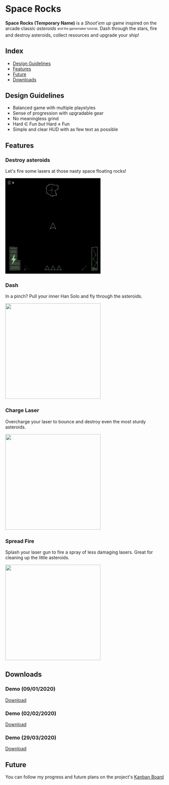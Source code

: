 # Space Rocks
**Space Rocks (Temporary Name)** is a *Shoot'em up* game inspired on the arcade classic *asteroids* <sub><sup>and the gamemaker tutorial</sup></sub>. Dash through the stars, fire and destroy asteroids, collect resources and upgrade your ship!

## Index
* [Design Guidelines](#Design-Guidelines)
* [Features](#Features)
* [Future](#Future)
* [Downloads](#Downloads)

## Design Guidelines
- Balanced game with multiple playstyles
- Sense of progression with upgradable gear
- No meaningless grind
- Hard ∈ Fun *but* Hard ≠ Fun
- Simple and clear HUD with as few text as possible

## Features
### Destroy asteroids
Let's fire some lasers at those nasty space floating rocks!

<img src="https://github.com/danilotuzita/Space-Rocks/blob/master/other_files/start_game.gif?raw=true" width="300" height="300" />

### Dash
In a pinch? Pull your inner Han Solo and fly through the asteroids.

<img src="https://github.com/danilotuzita/Space-Rocks/blob/master/other_files/dash.gif?raw=true" width="300" height="300"/>

### Charge Laser
Overcharge your laser to bounce and destroy even the most sturdy asteroids.

<img src="https://github.com/danilotuzita/Space-Rocks/blob/master/other_files/fire2.gif?raw=true" width="300" height="300"/>

### Spread Fire
Splash your laser gun to fire a spray of less damaging lasers. Great for cleaning up the little asteroids.

<img src="https://github.com/danilotuzita/Space-Rocks/blob/master/other_files/fire3.gif?raw=true" width="300" height="300"/>

## Downloads
### Demo (09/01/2020)
[Download](https://github.com/danilotuzita/Space-Rocks/tree/master/other_files/deploys/Demo-20200109.zip)

### Demo (02/02/2020)
[Download](https://github.com/danilotuzita/Space-Rocks/tree/master/other_files/deploys/Demo-20200202.zip)

### Demo (29/03/2020)
[Download](https://github.com/danilotuzita/Space-Rocks/tree/master/other_files/deploys/Demo-20200329.zip)

## Future
You can follow my progress and future plans on the project's [Kanban Board](https://github.com/danilotuzita/Space-Rocks/projects/1)
